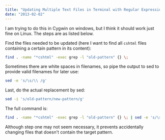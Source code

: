 ```yaml
---
title: "Updating Multiple Text Files in Terminal with Regular Expression"
date: "2013-02-02"
---
```


I am trying to do this in Cygwin on windows, but I think it should work just fine on Linux. The steps are as listed below.

Find the files needed to be updated (here I want to find all `cshtml` files containing a certain pattern in its content):

```bash
find . -name "*cshtml" -exec grep -l "old-pattern" {} \;
```

Sometimes there are white spaces in filenames, so pipe the output to sed to provide valid filenames for later use:

```bash
sed -e 's/\s/\\ /g'
```

Last, do the actual replacement by sed:

```bash
sed -i 's/old-pattern/new-pattern/g'
```

The full command is:

```bash
find . -name "*cshtml" -exec grep -l "old-pattern" {} \; | sed -e 's/\s/\\ /g' | sed -i 's/old-pattern/new-pattern/g'
```

Although step one may not seem necessary, it prevents accidentally changing files that doesn't contain the target pattern.
